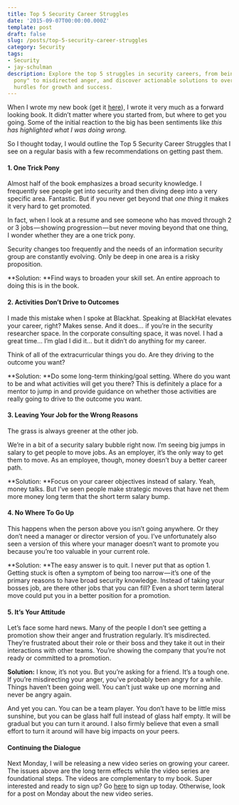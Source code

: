 ```yaml
---
title: Top 5 Security Career Struggles
date: '2015-09-07T00:00:00.000Z'
template: post
draft: false
slug: /posts/top-5-security-career-struggles
category: Security
tags:
- Security
- jay-schulman
description: Explore the top 5 struggles in security careers, from being a "one trick
  pony" to misdirected anger, and discover actionable solutions to overcome these
  hurdles for growth and success.
---
```

When I wrote my new book (get it [here](http://geni.us/securitybook)), I wrote it very much as a forward looking book. It didn’t matter where you started from, but where to get you going. Some of the initial reaction to the big has been sentiments like *this has highlighted what I was doing wrong.*

So I thought today, I would outline the Top 5 Security Career Struggles that I see on a regular basis with a few recommendations on getting past them.

#### 1. One Trick Pony

Almost half of the book emphasizes a broad security knowledge. I frequently see people get into security and then diving deep into a very specific area. Fantastic. But if you never get beyond that *one thing* it makes it very hard to get promoted.

In fact, when I look at a resume and see someone who has moved through 2 or 3 jobs — showing progression — but never moving beyond that one thing, I wonder whether they are a one trick pony.

Security changes too frequently and the needs of an information security group are constantly evolving. Only be deep in one area is a risky proposition.

**Solution: **Find ways to broaden your skill set. An entire approach to doing this is in the book.

#### 2. Activities Don’t Drive to Outcomes

I made this mistake when I spoke at Blackhat. Speaking at BlackHat elevates your career, right? Makes sense. And it does… if you’re in the security researcher space. In the corporate consulting space, it was novel. I had a great time… I’m glad I did it… but it didn’t do anything for my career.

Think of all of the extracurricular things you do. Are they driving to the outcome you want?

**Solution: **Do some long-term thinking/goal setting. Where do you want to be and what activities will get you there? This is definitely a place for a mentor to jump in and provide guidance on whether those activities are really going to drive to the outcome you want.

#### 3. Leaving Your Job for the Wrong Reasons

The grass is always greener at the other job.

We’re in a bit of a security salary bubble right now. I’m seeing big jumps in salary to get people to move jobs. As an employer, it’s the only way to get them to move. As an employee, though, money doesn’t buy a better career path.

**Solution: **Focus on your career objectives instead of salary. Yeah, money talks. But I’ve seen people make strategic moves that have net them more money long term that the short term salary bump.

#### 4. No Where To Go Up

This happens when the person above you isn’t going anywhere. Or they don’t need a manager or director version of you. I’ve unfortunately also seen a version of this where your manager doesn’t want to promote you because you’re too valuable in your current role.

**Solution: **The easy answer is to quit. I never put that as option 1. Getting stuck is often a symptom of being too narrow — it’s one of the primary reasons to have broad security knowledge. Instead of taking your bosses job, are there other jobs that you can fill? Even a short term lateral move could put you in a better position for a promotion.

#### 5. It’s Your Attitude

Let’s face some hard news. Many of the people I don’t see getting a promotion show their anger and frustration regularly. It’s misdirected. They’re frustrated about their role or their boss and they take it out in their interactions with other teams. You’re showing the company that you’re not ready or committed to a promotion.

**Solution:** I know, it’s not you. But you’re asking for a friend. It’s a tough one. If you’re misdirecting your anger, you’ve probably been angry for a while. Things haven’t been going well. You can’t just wake up one morning and never be angry again.

And yet you can. You can be a team player. You don’t have to be little miss sunshine, but you can be glass half full instead of glass half empty. It will be gradual but you can turn it around. I also firmly believe that even a small effort to turn it around will have big impacts on your peers.

#### Continuing the Dialogue

Next Monday, I will be releasing a new video series on growing your career. The issues above are the long term effects while the video series are foundational steps. The videos are complementary to my book. Super interested and ready to sign up? Go [here](http://www.buildingacareerinsecurity.com) to sign up today. Otherwise, look for a post on Monday about the new video series.